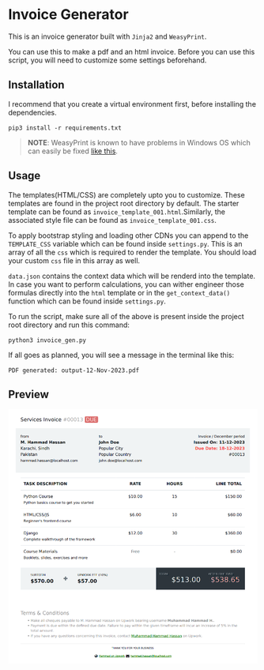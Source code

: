 # Invoice Generator

This is an invoice generator built with `Jinja2` and `WeasyPrint`. 

You can use this to make a pdf and an html invoice. Before you can use this script, you will need to customize some settings beforehand.

## Installation

I recommend that you create a virtual environment first, before installing the dependencies.

```shell
pip3 install -r requirements.txt
```

> **NOTE**: WeasyPrint is known to have problems in Windows OS which can easily be fixed [like this](https://doc.courtbouillon.org/weasyprint/stable/first_steps.html#missing-library).

## Usage

The templates(HTML/CSS) are completely upto you to customize. These templates are found in the project root directory by default. The starter template can be found as `invoice_template_001.html`.Similarly, the associated style file can be found as `invoice_template_001.css`.

To apply bootstrap styling and loading other CDNs you can append to the `TEMPLATE_CSS` variable which can be found inside `settings.py`. This is an array of all the `css` which is required to render the template. You should load your custom `css` file in this array as well.

`data.json` contains the context data which will be renderd into the template. In case you want to perform calculations, you can wither engineer those formulas directly into the `html` template or in the `get_context_data()` function which can be found inside `settings.py`.

To run the script, make sure all of the above is present inside the project root directory and run this command:

```shell
python3 invoice_gen.py
```

If all goes as planned, you will see a message in the terminal like this:

```shell
PDF generated: output-12-Nov-2023.pdf
```

## Preview

![preview](./docs/preview.png)